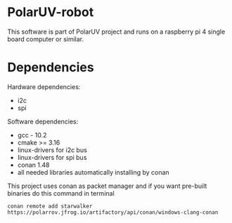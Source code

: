 # PolarUV-robot
This software is part of PolarUV project and runs on a raspberry pi 4 single board computer or similar.


# Dependencies
Hardware dependencies:
- i2c
- spi

Software dependencies:
 - gcc - 10.2
 - cmake >= 3.16
 - linux-drivers for i2c bus
 - linux-drivers for spi bus
 - conan 1.48
 - all needed libraries automatically installing by conan


This project uses conan as packet manager and if you want pre-built binaries do this command in terminal

    conan remote add starwalker https://polarrov.jfrog.io/artifactory/api/conan/windows-clang-conan


